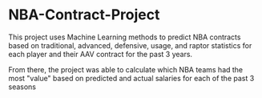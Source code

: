 # NBA-Contract-Project

This project uses Machine Learning methods to predict NBA contracts based on traditional, advanced, defensive, usage, and raptor statistics for each player and their AAV contract for the past 3 years.

From there, the project was able to calculate which NBA teams had the most "value" based on predicted and actual salaries for each of the past 3 seasons
